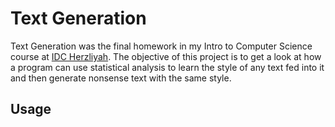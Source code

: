 # Text Generation

Text Generation was the final homework in my Intro to Computer Science course at [IDC Herzliyah](https://www.idc.ac.il/en/pages/home.aspx).
The objective of this project is to get a look at how a program can use statistical analysis to learn the style of any text fed into it and then generate nonsense text with the same style.

## Usage
